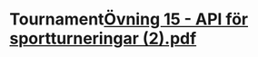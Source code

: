 # Tournament[Övning 15 - API för sportturneringar  (2).pdf](https://github.com/user-attachments/files/18038416/Ovning.15.-.API.for.sportturneringar.2.pdf)
